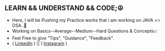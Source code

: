 ## LEARN && UNDERSTAND && CODE;☮️

- Here, I will be Pushing my Practice works that i am working on JAVA >> DSA..🌱
- Working on Basics--Average--Medium--Hard Questions & Concepts📈
- Feel Free to give "Tips", "Guidance", "Feedback".
- ( [LinkedIn](https://www.linkedin.com/in/balaji-viswanadh-madhavareddy-875473220/) ) || ( [Instagram](https://www.instagram.com/mb_viswanadh/) )

